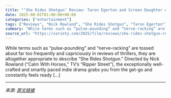 ```yaml
---
title: "‘She Rides Shotgun’ Review: Taron Egerton and Screen Daughter Ana Sophia Heger Drive a Well-Oiled Genre Outing"
date: 2025-08-01T01:00:00+08:00
categories: ["entertainment"]
tags: ["Reviews", "Nick Rowland", "She Rides Shotgun", "Taron Egerton"]
summary: "While terms such as “pulse-pounding” and “nerve-racking” are tossed about far too frequently and capriciously in reviews of thrillers, they are altogether appropriate to describe “She Rides Shotgun.” "
source_url: "https://variety.com/2025/film/reviews/she-rides-shotgun-review-taron-egerton-1236476197/"
---
```


While terms such as “pulse-pounding” and “nerve-racking” are tossed about far too frequently and capriciously in reviews of thrillers, they are altogether appropriate to describe “She Rides Shotgun.” Directed by Nick Rowland (“Calm With Horses,” TV’s “Ripper Street”), the exceptionally well-crafted and smartly paced indie drama grabs you from the get-go and constantly feels ready [&#8230;]

---

*来源: [原文链接](https://variety.com/2025/film/reviews/she-rides-shotgun-review-taron-egerton-1236476197/)*

